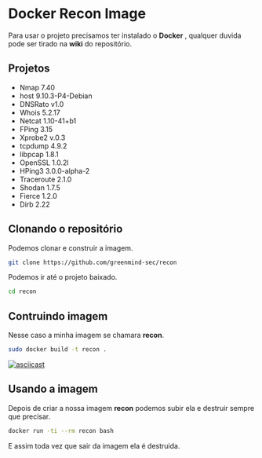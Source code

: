 # Docker Recon Image
Para usar o projeto precisamos ter instalado o **Docker** , qualquer duvida pode ser tirado na **wiki** do repositório.

## Projetos


- Nmap 7.40
- host 9.10.3-P4-Debian
- DNSRato v1.0
- Whois 5.2.17
- Netcat 1.10-41+b1
- FPing 3.15
- Xprobe2 v.0.3
- tcpdump 4.9.2
- libpcap 1.8.1
- OpenSSL 1.0.2l
- HPing3 3.0.0-alpha-2
- Traceroute 2.1.0
- Shodan 1.7.5
- Fierce 1.2.0
- Dirb 2.22

## Clonando o repositório
Podemos clonar e construir a imagem.
```sh
git clone https://github.com/greenmind-sec/recon
```

Podemos ir até o projeto baixado.
```sh
cd recon
```

## Contruindo imagem
Nesse caso a minha imagem se chamara **recon**.
```sh
sudo docker build -t recon .
```

[![asciicast](https://asciinema.org/a/146170.png)](https://asciinema.org/a/146170)

## Usando a imagem
Depois de criar a nossa imagem **recon** podemos subir ela e destruir sempre que precisar.
```sh
docker run -ti --rm recon bash
```

E assim toda vez que sair da imagem ela é destruida.
